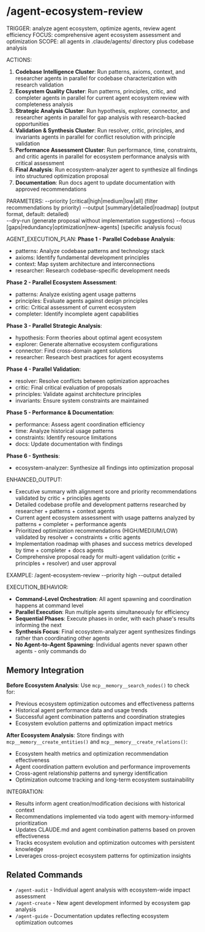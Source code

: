 # /agent-ecosystem-review

TRIGGER: analyze agent ecosystem, optimize agents, review agent efficiency
FOCUS: comprehensive agent ecosystem assessment and optimization
SCOPE: all agents in .claude/agents/ directory plus codebase analysis

ACTIONS:
1. **Codebase Intelligence Cluster**: Run patterns, axioms, context, and researcher agents in parallel for codebase characterization with research validation
2. **Ecosystem Quality Cluster**: Run patterns, principles, critic, and completer agents in parallel for current agent ecosystem review with completeness analysis  
3. **Strategic Analysis Cluster**: Run hypothesis, explorer, connector, and researcher agents in parallel for gap analysis with research-backed opportunities
4. **Validation & Synthesis Cluster**: Run resolver, critic, principles, and invariants agents in parallel for conflict resolution with principle validation
5. **Performance Assessment Cluster**: Run performance, time, constraints, and critic agents in parallel for ecosystem performance analysis with critical assessment
6. **Final Analysis**: Run ecosystem-analyzer agent to synthesize all findings into structured optimization proposal
7. **Documentation**: Run docs agent to update documentation with approved recommendations

PARAMETERS:
--priority [critical|high|medium|low|all] (filter recommendations by priority)
--output [summary|detailed|roadmap] (output format, default: detailed)  
--dry-run (generate proposal without implementation suggestions)
--focus [gaps|redundancy|optimization|new-agents] (specific analysis focus)

AGENT_EXECUTION_PLAN:
**Phase 1 - Parallel Codebase Analysis**:
- patterns: Analyze codebase patterns and technology stack
- axioms: Identify fundamental development principles  
- context: Map system architecture and interconnections
- researcher: Research codebase-specific development needs

**Phase 2 - Parallel Ecosystem Assessment**:
- patterns: Analyze existing agent usage patterns
- principles: Evaluate agents against design principles
- critic: Critical assessment of current ecosystem
- completer: Identify incomplete agent capabilities

**Phase 3 - Parallel Strategic Analysis**:
- hypothesis: Form theories about optimal agent ecosystem
- explorer: Generate alternative ecosystem configurations
- connector: Find cross-domain agent solutions
- researcher: Research best practices for agent ecosystems

**Phase 4 - Parallel Validation**:
- resolver: Resolve conflicts between optimization approaches
- critic: Final critical evaluation of proposals
- principles: Validate against architecture principles
- invariants: Ensure system constraints are maintained

**Phase 5 - Performance & Documentation**:
- performance: Assess agent coordination efficiency
- time: Analyze historical usage patterns
- constraints: Identify resource limitations
- docs: Update documentation with findings

**Phase 6 - Synthesis**:
- ecosystem-analyzer: Synthesize all findings into optimization proposal

ENHANCED_OUTPUT:
- Executive summary with alignment score and priority recommendations validated by critic + principles agents
- Detailed codebase profile and development patterns researched by researcher + patterns + context agents
- Current agent ecosystem assessment with usage patterns analyzed by patterns + completer + performance agents
- Prioritized optimization recommendations (HIGH/MEDIUM/LOW) validated by resolver + constraints + critic agents
- Implementation roadmap with phases and success metrics developed by time + completer + docs agents
- Comprehensive proposal ready for multi-agent validation (critic + principles + resolver) and user approval

EXAMPLE:
/agent-ecosystem-review --priority high --output detailed

EXECUTION_BEHAVIOR:
- **Command-Level Orchestration**: All agent spawning and coordination happens at command level
- **Parallel Execution**: Run multiple agents simultaneously for efficiency
- **Sequential Phases**: Execute phases in order, with each phase's results informing the next
- **Synthesis Focus**: Final ecosystem-analyzer agent synthesizes findings rather than coordinating other agents
- **No Agent-to-Agent Spawning**: Individual agents never spawn other agents - only commands do

## Memory Integration

**Before Ecosystem Analysis**: Use `mcp__memory__search_nodes()` to check for:
- Previous ecosystem optimization outcomes and effectiveness patterns
- Historical agent performance data and usage trends
- Successful agent combination patterns and coordination strategies
- Ecosystem evolution patterns and optimization impact metrics

**After Ecosystem Analysis**: Store findings with `mcp__memory__create_entities()` and `mcp__memory__create_relations()`:
- Ecosystem health metrics and optimization recommendation effectiveness
- Agent coordination pattern evolution and performance improvements
- Cross-agent relationship patterns and synergy identification
- Optimization outcome tracking and long-term ecosystem sustainability

INTEGRATION:
- Results inform agent creation/modification decisions with historical context
- Recommendations implemented via todo agent with memory-informed prioritization
- Updates CLAUDE.md and agent combination patterns based on proven effectiveness
- Tracks ecosystem evolution and optimization outcomes with persistent knowledge
- Leverages cross-project ecosystem patterns for optimization insights

## Related Commands

- `/agent-audit` - Individual agent analysis with ecosystem-wide impact assessment
- `/agent-create` - New agent development informed by ecosystem gap analysis
- `/agent-guide` - Documentation updates reflecting ecosystem optimization outcomes